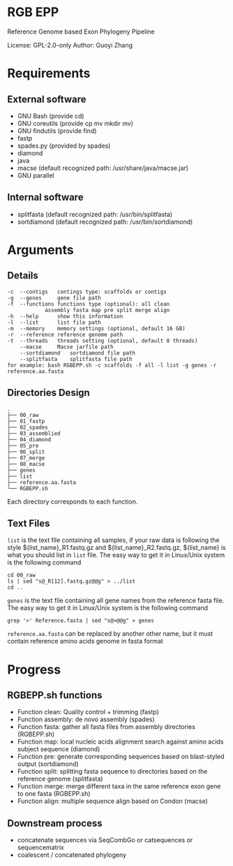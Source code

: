 # RGB EPP

Reference Genome based Exon Phylogeny Pipeline

License: GPL-2.0-only
Author: Guoyi Zhang

# Requirements

## External software 

- GNU Bash (provide cd)
- GNU coreutils (provide cp mv mkdir mv)
- GNU findutils (provide find)
- fastp
- spades.py (provided by spades)
- diamond
- java
- macse (default recognized path: /usr/share/java/macse.jar)
- GNU parallel

## Internal software

- splitfasta (default recognized path: /usr/bin/splitfasta)
- sortdiamond (default recognized path: /usr/bin/sortdiamond)

# Arguments

## Details

```
-c	--contigs	contings type: scaffolds or contigs
-g	--genes		gene file path
-f	--functions	functions type (optional): all clean 
	  		assembly fasta map pre split merge align
-h	--help		show this information
-l	--list		list file path
-m	--memory	memory settings (optional, default 16 GB)
-r	--reference	reference genome path
-t	--threads	threads setting (optional, default 8 threads)
	--macse		Macse jarfile path
	--sortdiamond	sortdiamond file path
	--splitfasta	splitfasta file path
for example: bash RGBEPP.sh -c scaffolds -f all -l list -g genes -r reference.aa.fasta 
```

## Directories Design

```
.
├── 00_raw
├── 01_fastp
├── 02_spades
├── 03_assemblied
├── 04_diamond
├── 05_pre
├── 06_split
├── 07_merge
├── 08_macse
├── genes
├── list
├── reference.aa.fasta
└── RGBEPP.sh
```

Each directory corresponds to each function. 

## Text Files

`list` is the text file containing all samples, if your raw data is following the style ${list_name}\_R1.fastq.gz and  ${list_name}\_R2.fastq.gz, ${list_name} is what you should list in `list` file. The easy way to get it in Linux/Unix system is the following command

```
cd 00_raw
ls | sed "s@_R[12].fastq.gz@@g" > ../list
cd ..
```

`genes` is the text file containing all gene names from the reference fasta file. The easy way to get it in Linux/Unix system is the following command

```
grep '>' Reference.fasta | sed "s@>@@g" > genes
```

`reference.aa.fasta` can be replaced by another other name, but it must contain reference amino acids genome in fasta format

# Progress

## RGBEPP.sh functions

 - Function clean: Quality control + trimming (fastp)
 - Function assembly: de novo assembly (spades)
 - Function fasta: gather all fasta files from assembly directories (RGBEPP.sh)
 - Function map: local nucleic acids alignment search against amino acids subject sequence (diamond)
 - Function pre: generate corresponding sequences based on blast-styled output (sortdiamond) 
 - Function split: splitting fasta sequence to directories based on the reference genome (splitfasta)
 - Function merge: merge different taxa in the same reference exon gene to one fasta (RGBEPP.sh)
 - Function align: multiple sequence align based on Condon (macse)

## Downstream process

 - concatenate sequences via SeqCombGo or catsequences or sequencematrix
 - coalescent / concatenated phylogeny


